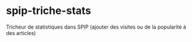 # spip-triche-stats
Tricheur de statistiques dans SPIP (ajouter des visites ou de la popularité à des articles)
